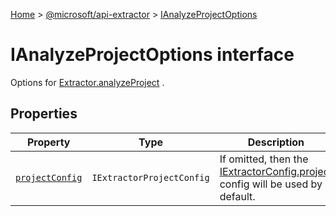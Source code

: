 [Home](./index) &gt; [@microsoft/api-extractor](api-extractor.md) &gt; [IAnalyzeProjectOptions](api-extractor.ianalyzeprojectoptions.md)

# IAnalyzeProjectOptions interface

Options for [Extractor.analyzeProject](api-extractor.extractor.analyzeproject.md) .

## Properties

|  Property | Type | Description |
|  --- | --- | --- |
|  [`projectConfig`](api-extractor.ianalyzeprojectoptions.projectconfig.md) | `IExtractorProjectConfig` | If omitted, then the [IExtractorConfig.project](api-extractor.iextractorconfig.project.md) config will be used by default. |

